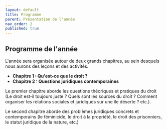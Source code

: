 ```yaml
---
layout: default
title: Programme
parent: Présentation de l'année
nav_order: 2
published: true
---
```

## Programme de l'année

L'année sera organisée autour de deux grands chapitres, au sein desquels nous aurons des leçons et des activités.

- **Chapitre 1 : Qu'est-ce que le droit ?**
- **Chapitre 2 : Questions juridiques contemporaines**

Le premier chapitre aborde les questions théoriques et pratiques du droit (Le droit est-il toujours juste ? Quels sont les sources du droit ? Comment organiser les relations sociales et juridiques sur une île déserte ? etc.).

Le second chapitre aborde des problèmes juridiques concrets et contemporains (le féminicide, le droit à la propriété, le droit des prisonniers, le statut juridique de la nature, etc.)
